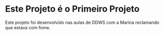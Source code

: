 # Este Projeto é o Primeiro Projeto

Este projeto foi desenvolvido nas aulas de DDWS com a Marina reclamando que estava com fome.